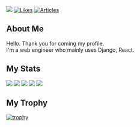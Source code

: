 ![](https://komarev.com/ghpvc/?username=ikeda0000) 
[![Likes](https://badgen.org/img/zenn/chamii/likes?style=flat)](https://zenn.dev/chamii)
[![Articles](https://badgen.org/img/zenn/chamii/articles?style=flat)](https://zenn.dev/chamii)
## About Me
Hello. Thank you for coming my profile.<br>I'm a web engineer who mainly uses Django, React.

## My Stats
![](http://github-readme-stats-ikeda0000s-projects.vercel.app/api/cards/profile-details?username=ikeda0000&theme=github_dark)
![](http://github-profile-summary-cards.vercel.app/api/cards/repos-per-language?username=ikeda0000&theme=github_dark)
![](http://github-profile-summary-cards.vercel.app/api/cards/most-commit-language?username=ikeda0000&theme=github_dark)
![](http://github-profile-summary-cards.vercel.app/api/cards/stats?username=ikeda0000&theme=github_dark)
![](http://github-profile-summary-cards.vercel.app/api/cards/productive-time?username=ikeda0000&theme=github_dark&utcOffset=9)

## My Trophy
[![trophy](https://github-profile-trophy.vercel.app/?username=ikeda0000&theme=darkhub&rank=-Unknown)](https://github.com/ryo-ma/github-profile-trophy)
<!--
**ikeda0000/ikeda0000** is a ✨ _special_ ✨ repository because its `README.md` (this file) appears on your GitHub profile.

Here are some ideas to get you started:

- 🔭 I’m currently working on ...
- 🌱 I’m currently learning ...
- 👯 I’m looking to collaborate on ...
- 🤔 I’m looking for help with ...
- 💬 Ask me about ...
- 📫 How to reach me: ...
- 😄 Pronouns: ...
- ⚡ Fun fact: ...
-->
